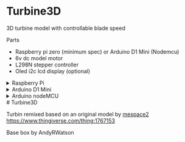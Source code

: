 # Turbine3D

3D turbine model with controllable blade speed

Parts
* Raspberry pi zero (minimum spec) or Arduino D1 Mini (Nodemcu)
* 6v dc model  motor
* L298N stepper controller
* Oled i2c lcd display (optional)

<details>
  <summary>Raspberry Pi</summary>
  
![pi GPIO wiring diagram](pizerow_L298n_DC_Motor_bb.jpg)
![pi GPIO wiring](Wiring.jpg)
</details>

<details>
  <summary>Arduino D1 Mini</summary>
  
  ![Arduino D1 Mini GPIO wiring diagram](D1_L298_DcMotor_Oled_bb.jpg)
</details>  

<details>
  <summary>Arduino nodeMCU</summary>

  ![Arduino nodeMCU GPIO wiring diagram](NodeMCU_L298n_DC_Motor_bb.jpg)
</details>
# Turbine3D

Turbin remixed based on an original model by [mespace2](https://www.thingiverse.com/me2space/about) 
  https://www.thingiverse.com/thing:1767153
  
Base box by AndyRWatson
